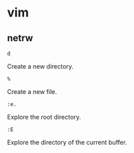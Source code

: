 # vim

## netrw

```
d
```
Create a new directory.

```
%
```
Create a new file.

```
:e.
```
Explore the root directory.

```
:E
```
Explore the directory of the current buffer.

